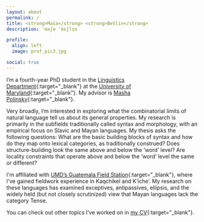 ```yaml
---
layout: about
permalink: /
title: <strong>Maša</strong> <strong>Bešlin</strong>
description: ˈmaʃə ˈbɛʃlɪn

profile:
  align: left
  image: prof_pic3.jpg

social: true
---
```


I’m a fourth-year PhD student in the <span sty>[Linguistics Department](http://linguistics.umd.edu/){:target="\_blank"} at the [University of Maryland](https://www.umd.edu/){:target="\_blank"}. My advisor is [Masha Polinsky](http://www.mariapolinsky.com/){:target="\_blank"}.

Very broadly, I’m interested in exploring what the combinatorial limits of natural language tell us about its general properties. My research is primarily in the subfields traditionally called syntax and morphology, with an empirical focus on Slavic and Mayan languages. My thesis asks the following questions: What are the basic building blocks of syntax and how do they map onto lexical categories, as traditionally construed? Does structure-building look the same above and below the ‘word’ level? Are locality constraints that operate above and below the ‘word’ level the same or different?
 
I'm affiliated with [UMD’s Guatemala Field Station](https://languagescience.umd.edu/beyond-umd/guatemala-field-station){:target="\_blank"}, where I've gained fieldwork experience in Kaqchikel and K’iche’. My research on these languages has examined exceptives, antipassives, ellipsis, and the widely held (but not closely scrutinized) view that Mayan languages lack the category Tense.

You can check out other topics I’ve worked on in [my CV](https://www.masabeslin.com/assets/pdf/masa_beslin_cv.pdf){:target="\_blank"}.
